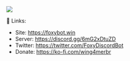 <img src="https://cdn.discordapp.com/attachments/1068525425963302936/1070357804340232202/Sem_titulo.png">

🔗 Links:

- Site: https://foxybot.win
- Server: https://discord.gg/6mG2xDtuZD
- Twitter: https://twitter.com/FoxyDiscordBot
- Donate: https://ko-fi.com/wing4merbr
